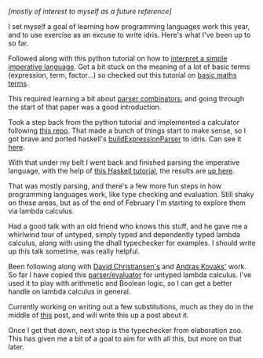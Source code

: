 _[mostly of interest to myself as a future reference]_

I set myself a goal of learning how programming languages work this year, and to use exercise as an excuse to write idris. Here's what I've been up to so far. 

Followed along with this python tutorial on how to [interpret a simple imperative language](http://www.jayconrod.com/posts/37/a-simple-interpreter-from-scratch-in-python--part-1-). Got a bit stuck on the meaning of a lot of basic terms (expression, term, factor...) so checked out this tutorial on [basic maths terms](http://zonalandeducation.com/mmts/expressions/termsAndFactors.html).

This required learning a bit about [parser combinators](http://www.cs.nott.ac.uk/~pszgmh/monparsing.pdf), and going through the start of that paper was a good introduction.

Took a step back from the python tutorial and implemented a calculator following [this repo](https://github.com/steshaw/idris-calc). That made a bunch of things start to make sense, so I got brave and ported haskell's [buildExpressionParser](https://hackage.haskell.org/package/attoparsec-expr-0.1.1.2/docs/Data-Attoparsec-Expr.html) to idris. Can see it [here](https://github.com/alexhumphreys/pl-playground/tree/01f62d8fa36baef3ddcaa4978ba8447c5df3ce22/BuildExpressoinParser).

With that under my belt I went back and finished parsing the imperative language, with the help of [this Haskell tutorial](https://wiki.haskell.org/Parsing_a_simple_imperative_language), the results are [up here](https://github.com/alexhumphreys/pl-playground/tree/01f62d8fa36baef3ddcaa4978ba8447c5df3ce22/Imperative).

That was mostly parsing, and there's a few more fun steps in how programming languages work, like type checking and evaluation. Still shaky on these areas, but as of the end of February I'm starting to explore them via lambda calculus.

Had a good talk with an old friend who knows this stuff, and he gave me a whirlwind tour of untyped, simply typed and dependently typed lambda calculus, along with using the dhall typechecker for examples. I should write up this talk sometime, was really helpful.

Been following along with [David Christiansen's](http://davidchristiansen.dk/tutorials/implementing-types-hs.pdf) and [Andras Kovaks'](https://github.com/AndrasKovacs/elaboration-zoo) work. So far I have copied this [parser/evaluator](https://github.com/AndrasKovacs/elaboration-zoo/tree/89bd75a2fe3fb9aa8e505bb89723acd8f0e730a9/01-eval) for untyped lambda calculus. I've used it to play with arithmetic and Boolean logic, so I can get a better handle on lambda calculus in general. 

Currently working on writing out a few substitutions, much as they do in the middle of [this](https://blog.brunobonacci.com/2017/10/08/lambda-calculus-and-boolean-logic/) post, and will write this up a post about it. 

Once I get that down, next stop is the typechecker from elaboration zoo. This has given me a bit of a goal to aim for with all this, but more on that later. 

